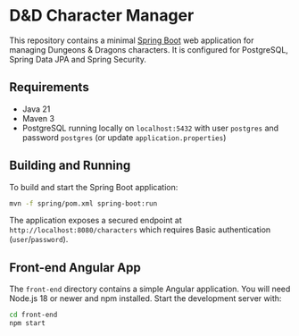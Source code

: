 # D&D Character Manager

This repository contains a minimal [Spring Boot](https://spring.io/) web application for managing
Dungeons & Dragons characters. It is configured for PostgreSQL, Spring Data JPA and Spring Security.

## Requirements
- Java 21
- Maven 3
- PostgreSQL running locally on `localhost:5432` with user `postgres` and password `postgres` (or update `application.properties`)

## Building and Running
To build and start the Spring Boot application:

```bash
mvn -f spring/pom.xml spring-boot:run
```

The application exposes a secured endpoint at `http://localhost:8080/characters` which requires Basic authentication (`user`/`password`).

## Front-end Angular App

The `front-end` directory contains a simple Angular application. You will need Node.js 18 or newer and npm installed.
Start the development server with:

```bash
cd front-end
npm start
```
